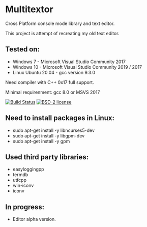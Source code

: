 # Multitextor
Cross Platform console mode library and text editor.

This project is attempt of recreating my old text editor.

## Tested on:
 - Windows 7 - Microsoft Visual Studio Community 2017
 - Windows 10 - Microsoft Visual Studio Community 2019 / 2017
 - Linux Ubuntu 20.04 - gcc version 9.3.0

Need compiler with C++ 0x17 full support.

Minimal requirenment: gcc 8.0 or MSVS 2017

[![Build Status](https://travis-ci.org/vikonix/multitextor.svg?branch=main)][travis]
[![BSD-2 license](https://img.shields.io/github/license/vikonix/multitextor)][license]

[travis]: https://travis-ci.org/vikonix/multitextor
[license]: https://github.com/vikonix/multitextor/blob/main/LICENSE

## Need to install packages in Linux:
 - sudo apt-get install -y libncurses5-dev
 - sudo apt-get install -y libgpm-dev
 - sudo apt-get install -y gpm
 
## Used third party libraries:
 - easyloggingpp
 - termdb
 - utfcpp
 - win-iconv
 - iconv
 
## In progress:
 - Editor alpha version.